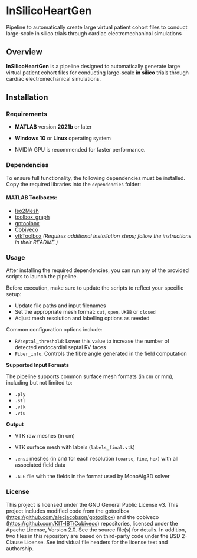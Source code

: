 # InSilicoHeartGen
Pipeline to automatically create large virtual patient cohort files to conduct large-scale in silico trials through cardiac electromechanical simulations


## Overview
**InSilicoHeartGen** is a pipeline designed to automatically generate large virtual patient cohort files for conducting large-scale **in silico** trials through cardiac electromechanical simulations.

## Installation

### Requirements
- **MATLAB** version **2021b** or later
- **Windows 10** or **Linux** operating system

- NVIDIA GPU is recommended for faster performance.

### Dependencies
To ensure full functionality, the following dependencies must be installed. Copy the required libraries into the `dependencies` folder:

#### MATLAB Toolboxes:
- [Iso2Mesh](https://github.com/fangq/iso2mesh)
- [toolbox_graph](https://github.com/gpeyre/matlab-toolboxes/tree/master/toolbox_graph)
- [gptoolbox](https://github.com/alecjacobson/gptoolbox)
- [Cobiveco](https://github.com/KIT-IBT/Cobiveco)
- [vtkToolbox](https://github.com/KIT-IBT/vtkToolbox) *(Requires additional installation steps; follow the instructions in their README.)*

### Usage

After installing the required dependencies, you can run any of the provided scripts to launch the pipeline.

Before execution, make sure to update the scripts to reflect your specific setup:

- Update file paths and input filenames  
- Set the appropriate mesh format: `cut`, `open`, `UKBB` or `closed`  
- Adjust mesh resolution and labelling options as needed  

Common configuration options include:

- `RVseptal_threshold`: Lower this value to increase the number of detected endocardial septal RV faces  
- `Fiber_info`: Controls the fibre angle generated in the field computation  

**Supported Input Formats**

The pipeline supports common surface mesh formats (in cm or mm), including but not limited to:

- `.ply`  
- `.stl`  
- `.vtk`  
- `.vtu`  

**Output**

- VTK raw meshes (in cm)
- VTK surface mesh with labels (`labels_final.vtk`)
- `.ensi` meshes (in cm) for each resolution (`coarse`, `fine`, `hex`) with all associated field data

- `.ALG` file with the fields in the format used by MonoAlg3D solver

### License
This project is licensed under the GNU General Public License v3.
This project includes modified code from the gptoolbox (https://github.com/alecjacobson/gptoolbox) and the cobiveco (https://github.com/KIT-IBT/Cobiveco) repositories, licensed under the Apache License, Version 2.0. See the source file(s) for details. In addition, two files in this repository are based on third-party code under the BSD 2-Clause License. See individual file headers for the license text and authorship.